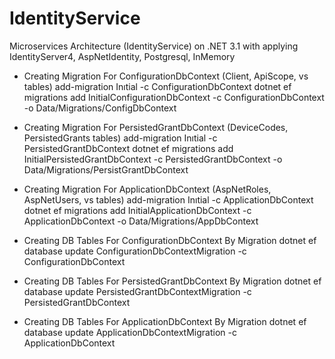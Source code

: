 # IdentityService

Microservices Architecture (IdentityService) on .NET 3.1 with applying IdentityServer4, AspNetIdentity, Postgresql, InMemory

* Creating Migration For ConfigurationDbContext (Client, ApiScope, vs tables)
add-migration Inıtial -c ConfigurationDbContext
dotnet ef migrations add InitialConfigurationDbContext -c ConfigurationDbContext -o Data/Migrations/ConfigDbContext

* Creating Migration For PersistedGrantDbContext (DeviceCodes, PersistedGrants tables)
add-migration Inıtial -c PersistedGrantDbContext
dotnet ef migrations add InitialPersistedGrantDbContext -c PersistedGrantDbContext -o Data/Migrations/PersistGrantDbContext

* Creating Migration For ApplicationDbContext (AspNetRoles, AspNetUsers, vs tables)
add-migration Inıtial -c ApplicationDbContext
dotnet ef migrations add InitialApplicationDbContext -c ApplicationDbContext -o Data/Migrations/AppDbContext

* Creating DB Tables For ConfigurationDbContext By Migration
dotnet ef database update ConfigurationDbContextMigration -c ConfigurationDbContext

* Creating DB Tables For PersistedGrantDbContext By Migration
dotnet ef database update PersistedGrantDbContextMigration -c PersistedGrantDbContext

* Creating DB Tables For ApplicationDbContext By Migration
dotnet ef database update ApplicationDbContextMigration -c ApplicationDbContext



